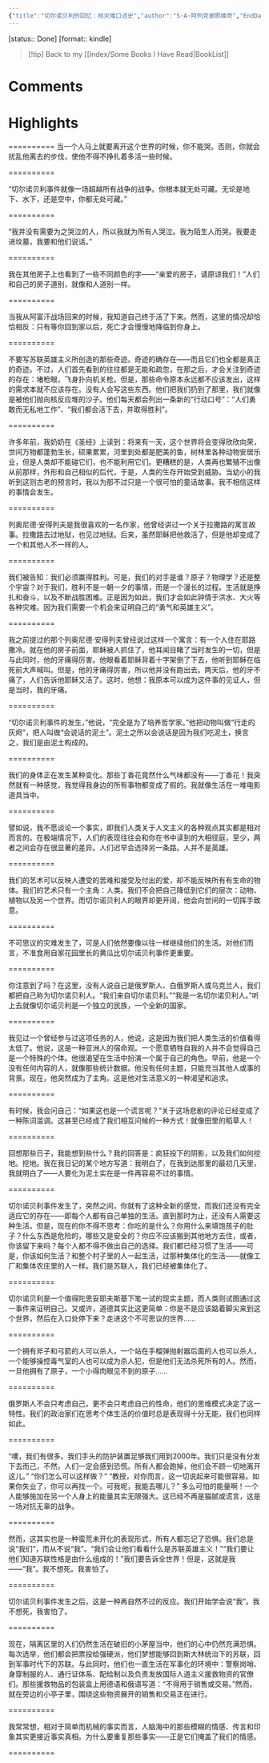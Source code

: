 ```yaml
---
{"title":"切尔诺贝利的回忆：核灾难口述史","author":"S·A·阿列克谢耶维奇","EndDate":"2016-06-20","publisher":null,"dg-publish":true,"permalink":"/BookNotes/切尔诺贝利的回忆：核灾难口述史/","dgPassFrontmatter":true,"noteIcon":""}
---
```


[status:: Done]
[format:: kindle]

>[!tip] Back to my [[Index/Some Books I Have Read\|BookList]]

# Comments

# Highlights

==========
当一个人马上就要离开这个世界的时候，你不能哭。否则，你就会扰乱他离去的步伐，使他不得不挣扎着多活一些时候。

==========

“切尔诺贝利事件就像一场超越所有战争的战争。你根本就无处可藏。无论是地下、水下，还是空中，你都无处可藏。”

==========


“我并没有需要为之哭泣的人，所以我就为所有人哭泣。我为陌生人而哭。我要走进坟墓，我要和他们说话。”

==========


我在其他房子上也看到了一些不同颜色的字——“亲爱的房子，请原谅我们！”人们和自己的房子道别，就像和人道别一样。

==========


当我从阿富汗战场回来的时候，我知道自己终于活了下来。然而，这里的情况却恰恰相反：只有等你回到家以后，死亡才会慢慢地降临到你身上。

==========

不要写苏联英雄主义所创造的那些奇迹。奇迹的确存在——而且它们也全都是真正的奇迹。不过，人们首先看到的往往都是无能和疏忽，在那之后，才会关注到奇迹的存在：堵枪眼，飞身扑向机关枪。但是，那些命令原本永远都不应该发出，这样的需求本就不应该存在。没有人会写这些东西。他们把我们扔到了那里，我们就像是被他们抛向核反应堆的沙子。他们每天都会列出一条新的“行动口号”：“人们勇敢而无私地工作”、“我们都会活下去，并取得胜利”。

==========


许多年前，我奶奶在《圣经》上读到：将来有一天，这个世界将会变得欣欣向荣，世间万物都蓬勃生长，硕果累累，河里到处都是肥美的鱼，树林里各种动物安居乐业，但是人类却不能碰它们，也不能利用它们。更糟糕的是，人类再也繁殖不出像从前那样，外形和自己相似的后代，于是，人类的生存开始受到威胁。当幼小的我听到这则古老的预言时，我以为那不过只是一个很可怕的童话故事。我不相信这样的事情会发生。

==========


列奥尼德·安得列夫是我很喜欢的一名作家，他曾经讲过一个关于拉撒路的寓言故事。拉撒路去过地狱，也见过地狱。后来，虽然耶稣把他救活了，但是他却变成了一个和其他人不一样的人。

==========


我们被告知：我们必须赢得胜利。可是，我们的对手是谁？原子？物理学？还是整个宇宙？对于我们，胜利不是一朝一夕的事情，而是一个漫长的过程。生活就是挣扎和奋斗，以及不断战胜困难。正是因为如此，我们才会如此钟情于洪水、大火等各种灾难。因为我们需要一个机会来证明自己的“勇气和英雄主义”。

==========


我之前提过的那个列奥尼德·安得列夫曾经说过这样一个寓言：有一个人住在耶路撒冷。就在他的房子前面，耶稣被人抓住了，他耳闻目睹了当时发生的一切，但是与此同时，他的牙痛得厉害。他眼看着耶稣背着十字架倒了下去，他听到耶稣在临死前大声喊叫。但是，他的牙痛得厉害，所以他并没有跑出去。两天后，他的牙不痛了，人们告诉他耶稣又活了。这时，他想：我原本可以成为这件事的见证人，但是当时，我的牙痛。

==========


“切尔诺贝利事件的发生，”他说，“完全是为了培养哲学家。”他把动物叫做“行走的灰烬”，把人叫做“会说话的泥土”。泥土之所以会说话是因为我们吃泥土，换言之，我们是由泥土构成的。

==========

我们的身体正在发生某种变化。那些丁香花竟然什么气味都没有——丁香花！我突然就有一种感觉，我觉得我身边的所有事物都变成了假的。我就像生活在一堆电影道具当中。

==========

譬如说，我不愿谈论一个事实，即我们人类关于人文主义的各种观点其实都是相对而言的。在极端情况下，人们的表现往往会和你在书中读到的大相径庭，至少，两者之间会存在很显著的差异。人们迟早会选择另一条路。人并不是英雄。

==========

我们的艺术可以反映人遭受的苦难和接受及付出的爱，却不能反映所有有生命的物体。我们的艺术只有一个主角：人类。我们不会把自己降低到它们的层次：动物、植物以及另一个世界。而切尔诺贝利人的眼界却更开阔，他会向世间的一切挥手致意。

==========

不可思议的灾难发生了，可是人们依然要像以往一样继续他们的生活。对他们而言，不准食用自家花园里长的黄瓜比切尔诺贝利事件更重要。

==========

你注意到了吗？在这里，没有人说自己是俄罗斯人、白俄罗斯人或乌克兰人，我们都把自己称为切尔诺贝利人。“我们来自切尔诺贝利。”“我是一名切尔诺贝利人。”听上去就像切尔诺贝利是一个独立的民族，一个全新的国家。

==========

我见过一个曾经参与过这项任务的人，他说，这是因为我们把人类生活的价值看得太低了。他说，这是一种亚洲人的宿命观。一个愿意牺牲自我的人并不会觉得自己是一个特殊的个体。他很渴望在生活中扮演一个属于自己的角色。早前，他是一个没有任何内容的人，就像那些统计数据。他没有任何主题，只能充当其他人或事的背景。现在，他突然成为了主角。这是他对生活意义的一种渴望和追求。

==========

有时候，我会问自己：“如果这也是一个谎言呢？”关于这场悲剧的评论已经变成了一种陈词滥调。这甚至已经成了我们相互问候的一种方式！就像田里的稻草人！

==========

回想那些日子，我能想到些什么？我的回答是：疯狂投下的阴影，以及我们如何挖地。挖地。我在我日记的某个地方写道：我明白了，在我到达那里的最初几天里，我就明白了——人要化为泥土实在是一件再容易不过的事情。

==========

切尔诺贝利事件发生了，突然之间，你就有了这种全新的感觉，而我们还没有完全适应它的存在——即每个人都有自己单独的生活。直到那时为止，还没有人需要这种生活。但是，现在的你不得不思考：你吃的是什么？你用什么来填饱孩子的肚子？什么东西是危险的，哪些又是安全的？你应不应该搬到其他地方去住，或者，你该留下来吗？每个人都不得不做出自己的选择。我们都已经习惯了生活——可是，你该如何生活？和整个村子里的人一起生活，过那种集体化的生活——就像工厂和集体农庄里的人一样。我们是苏联人，我们已经被集体化了。

==========

切尔诺贝利是一个值得陀思妥耶夫斯基下笔一试的现实主题，而人类则试图通过这一事件来证明自己。又或许，道德其实比这更简单：你是不是应该踮着脚尖来到这个世界，然后在入口处停下来？走进这个不可思议的世界……

==========


一个拥有斧子和弓箭的人可以杀人，一个站在手榴弹抛射器后面的人也可以杀人，一个能够操控毒气室的人也可以成为杀人犯，但是他们无法杀死所有的人。然而，一旦他拥有了原子，一个小得肉眼见不到的原子……

==========

俄罗斯人不会只考虑自己，更不会只考虑自己的性命，他们的思维模式决定了这一特性。我们的政治家们在思考个体生活的价值时总是表现得十分无能，我们也同样如此。

==========


“噢，我们有很多。我们手头的防护装置足够我们用到2000年。我们只是没有分发下去而己，不然，人们一定会感到恐慌。所有人都会跑掉，他们会不顾一切地离开这儿。” “你们怎么可以这样做？” “教授，对你而言，这一切说起来可能很容易。如果你失业了，你可以再找一个。可我呢，我能去哪儿？” 多么可怕的能量啊！一个人能够施加在另一个人身上的能量其实无限强大。这已经不再是猫腻或谎言，这是一场对抗无辜的战争。

==========


然而，这其实也是一种蛮荒未开化的表现形式，所有人都忘记了恐惧。我们总是说“我们”，而从不说“我”。“我们会让他们看看什么是苏联英雄主义！”“我们要让他们知道苏联性格是由什么组成的！”我们要告诉全世界！但是，这就是我——“我”。我不想死。我害怕了。

==========

切尔诺贝利事件发生之后，这是一种再自然不过的反应。我们开始学会说“我”。我不想死，我害怕了。

==========

现在，隔离区里的人们仍然生活在破旧的小茅屋当中，他们的心中仍然充满恐惧。每次选举，他们都会把票投给强硬派，他们梦想能够回到斯大林统治下的苏联，回到军事时代下的苏联。与此同时，他们也一直生活在军事化的环境中：警察岗哨、身穿制服的人、通行证体系、配给制以及负责发放国际人道主义援救物资的官僚们。那些援救物品的包装盒上用德语和俄语写道：“不得用于销售或交易。”然而，就在旁边的小亭子里，围绕这些物资展开的销售和交易正在进行。

==========


我常常想，相对于简单而机械的事实而言，人脑海中的那些模糊的情感、传言和印象其实更接近事实真相。为什么要重复那些事实——正是它们掩盖了我们的情感。

==========